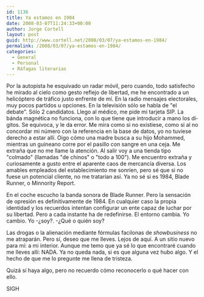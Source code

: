 ```yaml
---
id: 1136
title: Ya estamos en 1984
date: 2008-03-07T11:24:33+00:00
author: Jorge Cortell
layout: post
guid: http://www.cortell.net/2008/03/07/ya-estamos-en-1984/
permalink: /2008/03/07/ya-estamos-en-1984/
categories:
  - General
  - Personal
  - Ráfagas literarias
---
```

Por la autopista he esquivado un radar móvil, pero cuando, todo satisfecho he mirado al cielo como gesto reflejo de libertad, me he encontrado a un helicóptero de tráfico justo enfrente de mí­. En la radio mensajes electorales, muy pocos partidos u opciones. En la televisión sólo se habla de "el debate". Sólo 2 candidatos. Llego al médico, me pide mi tarjeta SIP. La bánda magnética no funciona, con lo que tiene que introducir a mano los dí­gitos. Se equivoca, y le da error. Me mira como si no existiese, como si al no concordar mi número con la referencia en la base de datos, yo no tuviese derecho a estar allí­. Oigo cómo una madre busca a su hijo Mohammed, mientras un guineano corre por el pasillo con sangre en una ceja. Me extraña que no me llame la atención. Al salir voy a una tienda tipo "colmado" (llamadas "de chinos" o "todo a 100"). Me encuentro extraña y curiosamente a gusto entre el aparente caos de mercancí­a diversa. Los amables empleados del establecimiento me sonrí­en, pero sé que si no fuese un potencial cliente, no me tratarí­an así­. Ya no sé si es 1984, Blade Runner, o Minnority Report.

En el coche escucho la banda sonora de Blade Runner. Pero la sensación de opresión es definitivamente de 1984. En cualquier caso la propia identidad y los recuerdos intentan configurar un ente capaz de luchar por su libertad. Pero a cada instante ha de redefinirse. El entorno cambia. Yo cambio. Yo -¿soy?. -¿Qué o quién soy?

Las drogas o la alienación mediante fórmulas facilonas de _showbusiness_ no me atraparán. Pero sí­, deseo que me lleves. Lejos de aquí­. A un sitio nuevo para mí­: a mi interior. Aunque me temo que ya sé lo que encontraré cuando me lleves allí­: NADA. Ya no queda nada, si es que alguna vez hubo algo. Y el hecho de que me lo pregunte me llena de tristeza.

Quizá sí­ haya algo, pero no recuerdo cómo reconocerlo o qué hacer con ello.

SIGH